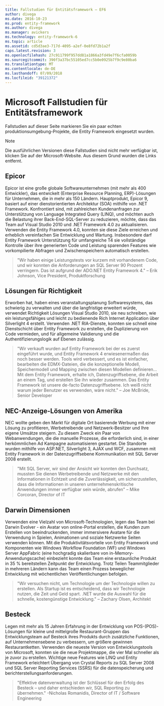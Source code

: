 ```yaml
---
title: Fallstudien für Entitätsframework – EF6
author: divega
ms.date: 2016-10-23
ms.prod: entity-framework
ms.author: divega
ms.manager: avickers
ms.technology: entity-framework-6
ms.topic: article
ms.assetid: cd5d3ae3-717d-4095-a2ef-0e8fd72b1a2f
caps.latest.revision: 3
ms.openlocfilehash: 27c911799f957dd81a1866a3fd49e7f6cfa0059b
ms.sourcegitcommit: 390f3a37bc55105ed7cc5b0e0925b7f9c9e80ba6
ms.translationtype: MT
ms.contentlocale: de-DE
ms.lasthandoff: 07/09/2018
ms.locfileid: "39121372"
---
```

# <a name="microsoft-case-studies-for-entity-framework"></a>Microsoft Fallstudien für Entitätsframework
Fallstudien auf dieser Seite markieren Sie ein paar echten produktionsumgebung-Projekte, die Entity Framework eingesetzt wurden.
> [!NOTE]
> Die ausführlichen Versionen diese Fallstudien sind nicht mehr verfügbar ist, klicken Sie auf der Microsoft-Website. Aus diesem Grund wurden die Links entfernt.

## <a name="epicor"></a>Epicor
Epicor ist eine große globale Softwareunternehmen (mit mehr als 400 Entwickler), das entwickelt (Enterprise Resource Planning, ERP)-Lösungen für Unternehmen, die in mehr als 150 Ländern.
Hauptprodukt, Epicor 9, basiert auf einer dienstorientierten Architektur (SOA) mithilfe von .NET Framework.
Konfrontiert sind, mit zahlreichen Kundenanfragen zur Unterstützung von Language Integrated Query (LINQ), und möchten auch die Belastung ihrer Back-End-SQL-Server zu reduzieren, möchte, dass das Team auf Visual Studio 2010 und .NET Framework 4.0 zu aktualisieren.
Verwenden die Entity Framework 4.0, konnten sie diese Ziele erreichen und erheblich vereinfachen Sie Entwicklung und Wartung.
Insbesondere darf Entity Framework Unterstützung für umfangreiche T4 sie vollständige Kontrolle über ihre generierten Code und Leistung sparenden Features wie vorkompilierte Abfragen und Zwischenspeichern automatisch erstellen.

> "Wir haben einige Leistungstests vor kurzem mit vorhandenem Code, und wir konnten die Anforderungen an SQL Server 90 Prozent verringern.
Das ist aufgrund der ADO.NET Entity Framework 4." – Erik Johnson, Vice President, Produktforschung  

## <a name="veracity-solutions"></a>Lösungen für Richtigkeit
Erworben hat, haben eines veranstaltungsplanung Softwaresystems, das schwierig zu verwalten und über die langfristige erweitert würde, verwendet Richtigkeit Lösungen Visual Studio 2010, sie neu schreiben, wie ein leistungsfähiges und leicht zu bedienende Rich Internet Application über Silverlight 4 erstellt.
Verwenden .NET RIA-Dienste, konnten sie schnell eine Dienstschicht über Entity Framework zu erstellen, die Duplizierung von Code vermieden, und für allgemeine Validierung und die Authentifizierungslogik auf Ebenen zulässig.  

> "Wir verkauft wurden auf Entity Framework bei der es zuerst eingeführt wurde, und Entity Framework 4 erwiesenermaßen das noch besser werden.
Tools wird verbessert, und es ist einfacher, bearbeiten die EDMX-Dateien, die die konzeptionelle Modell, Speichermodell und Mapping zwischen diesen Modellen definieren... Mit dem Entity Framework, erhalte ich, Datenzugriffsebene, die Arbeit an einem Tag, und erstellen Sie ihn wieder zusammen.
Das Entity Framework ist unsere de-facto Datenzugriffsebene. Ich weiß nicht warum jeder Benutzer es verwenden, wäre nicht." – Joe McBride, Senior Developer

## <a name="nec-display-solutions-of-america"></a>NEC-Anzeige-Lösungen von Amerika
NEC wollte geben den Markt für digitale Ort basierende Werbung mit einer Lösung zu profitieren, Werbetreibende und Netzwerk-Besitzer und Ihre eigene Umsätze steigern.
Zu diesem Zweck ein Paar von Webanwendungen, die die manuelle Prozesse, die erforderlich sind, in einer herkömmlichen Ad Kampagne automatisieren gestartet.
Die Standorte wurden mithilfe von ASP.NET, Silverlight 3, AJAX und WCF, zusammen mit Entity Framework in der Datenzugriffsebene Kommunikation mit SQL Server 2008 erstellt.

> "Mit SQL Server, wir sind der Ansicht wir konnten den Durchsatz, mussten Sie dienen Werbetreibende und Netzwerke mit den Informationen in Echtzeit und die Zuverlässigkeit, um sicherzustellen, dass die Informationen in unseren unternehmenskritische Anwendungen immer verfügbar sein würde, abrufen" – Mike Corcoran, Director of IT

## <a name="darwin-dimensions"></a>Darwin Dimensionen
Verwenden eine Vielzahl von Microsoft-Technologien, legen das Team bei Darwin Evolver - ein Avatar von online-Portal erstellen, die Kunden zum Erstellen von beeindruckenden, immer immersivere Avatare für die Verwendung in Spielen, Animationen und soziale Netzwerke Seiten verwenden können.
Mit die Produktivitätsvorteile von Entity Framework und Komponenten wie Windows Workflow Foundation (WF) und Windows Server AppFabric (eine hochgradig skalierbare von in-Memory-Anwendungscache) einbezieht konnte das Team eine erstaunliche Produkt in 35 % bereitstellen Zeitpunkt der Entwicklung.
Trotz Teilen Teammitglieder in mehreren Ländern kann das Team einen Prozess beweglicher Entwicklung mit wöchentlichen Veröffentlichungen befolgen.

 > "Wir versuchen nicht, um Technologie um der Technologie willen zu erstellen. Als Startup ist es entscheidend, dass wir Technologie nutzen, die Zeit und Geld spart.
 .NET wurde die Auswahl für die schnelle, kostengünstige Entwicklung." – Zachary Olsen, Architekt  

## <a name="silverware"></a>Besteck
Legen mit mehr als 15 Jahren Erfahrung in der Entwicklung von POS-(POS)-Lösungen für kleine und mittelgroße Restaurant-Gruppen das Entwicklungsteam auf Besteck ihres Produkts durch zusätzliche Funktionen, auf Unternehmensebene zu verbessern, um größere gewinnen Restaurantketten.
Verwenden die neueste Version von Entwicklungstools von Microsoft, konnten sie die neue Projektmappe, die vier Mal schneller als je zuvor zu erstellen.
Wichtige neue Features wie LINQ und Entity Framework erleichtert Übergang von Crystal Reports zu SQL Server 2008 und SQL Server Reporting Services (SSRS) für die datenspeicherung und berichterstellungsanforderungen.

> "Effektive datenverwaltung ist der Schlüssel für den Erfolg des Besteck – und daher entschieden wir, SQL Reporting zu übernehmen." -Nicholas Romanidis, Director of IT / Software Engineering
